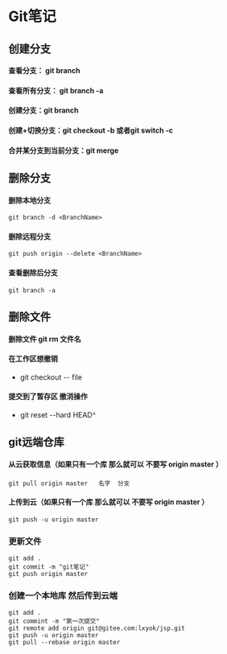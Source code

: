 <!--
 * @Description: 简单描述一下这个脚本
 * @Autor: lxyok
 * @Date: 2019-09-25 17:40:30
 * @LastEditors: lxyok
 * @LastEditTime: 2019-10-15 22:55:11
 -->
# Git笔记

## 创建分支  
#### 查看分支：   git branch  
#### 查看所有分支： git branch -a   
#### 创建分支：git branch <name>  
#### 创建+切换分支：git checkout -b <name>或者git switch -c <name>  
#### 合并某分支到当前分支：git merge <name>  
## 删除分支
#### 删除本地分支
`git branch -d <BranchName>`
#### 删除远程分支
`git push origin --delete <BranchName>`
#### 查看删除后分支
`git branch -a`
## 删除文件
#### 删除文件 git rm 文件名
#### 在工作区想撤销
- git checkout -- file  
#### 提交到了暂存区  撤消操作  
- git reset --hard HEAD^

## git远端仓库  
#### 从云获取信息（如果只有一个库 那么就可以 不要写 origin master ）   
``` git
git pull origin master   名字  分支
```    
#### 上传到云（如果只有一个库 那么就可以 不要写 origin master ）   
``` git
git push -u origin master
```

### 更新文件
```
git add .
git commit -m "git笔记"
git push origin master
```

### 创建一个本地库 然后传到云端
```git init
git add .
git commint -m "第一次提交"
git remote add origin git@gitee.com:lxyok/jsp.git
git push -u origin master
git pull --rebase origin master
```